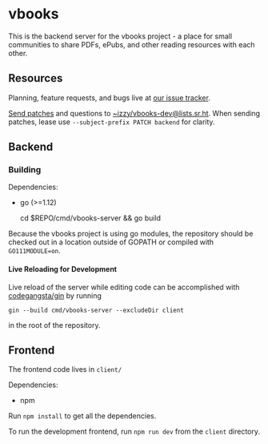 # vbooks

This is the backend server for the vbooks project - a place for small 
communities to share PDFs, ePubs, and other reading resources with each other.


## Resources

Planning, feature requests, and bugs live at 
[our issue tracker](https://todo.sr.ht/~izzy/vbooks).

[Send patches](https://git-send-email.io/) and questions to
[~izzy/vbooks-dev@lists.sr.ht](https://lists.sr.ht/~izzy/vbooks-dev). When 
sending patches, lease use `--subject-prefix PATCH backend` for clarity.

## Backend

### Building

Dependencies:
* go (>=1.12)

    cd $REPO/cmd/vbooks-server && go build

Because the vbooks project is using go modules, the repository should be checked
out in a location outside of GOPATH or compiled with `GO111MODULE=on`.

#### Live Reloading for Development

Live reload of the server while editing code can be accomplished with
[codegangsta/gin](https://github.com/codegangsta/gin) by running

    gin --build cmd/vbooks-server --excludeDir client

in the root of the repository.

## Frontend

The frontend code lives in `client/`

Dependencies:
* npm

Run `npm install` to get all the dependencies.


To run the development frontend, run `npm run dev` from the `client` directory.


